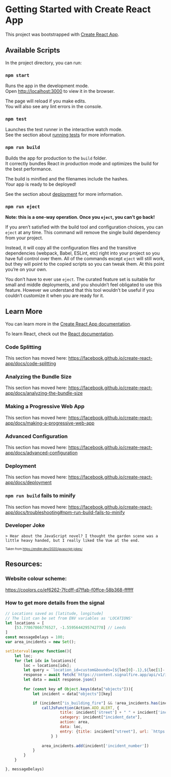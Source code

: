 # Getting Started with Create React App

This project was bootstrapped with [Create React App](https://github.com/facebook/create-react-app).

## Available Scripts

In the project directory, you can run:

### `npm start`

Runs the app in the development mode.\
Open [http://localhost:3000](http://localhost:3000) to view it in the browser.

The page will reload if you make edits.\
You will also see any lint errors in the console.

### `npm test`

Launches the test runner in the interactive watch mode.\
See the section about [running tests](https://facebook.github.io/create-react-app/docs/running-tests) for more information.

### `npm run build`

Builds the app for production to the `build` folder.\
It correctly bundles React in production mode and optimizes the build for the best performance.

The build is minified and the filenames include the hashes.\
Your app is ready to be deployed!

See the section about [deployment](https://facebook.github.io/create-react-app/docs/deployment) for more information.

### `npm run eject`

**Note: this is a one-way operation. Once you `eject`, you can’t go back!**

If you aren’t satisfied with the build tool and configuration choices, you can `eject` at any time. This command will remove the single build dependency from your project.

Instead, it will copy all the configuration files and the transitive dependencies (webpack, Babel, ESLint, etc) right into your project so you have full control over them. All of the commands except `eject` will still work, but they will point to the copied scripts so you can tweak them. At this point you’re on your own.

You don’t have to ever use `eject`. The curated feature set is suitable for small and middle deployments, and you shouldn’t feel obligated to use this feature. However we understand that this tool wouldn’t be useful if you couldn’t customize it when you are ready for it.

## Learn More

You can learn more in the [Create React App documentation](https://facebook.github.io/create-react-app/docs/getting-started).

To learn React, check out the [React documentation](https://reactjs.org/).

### Code Splitting

This section has moved here: https://facebook.github.io/create-react-app/docs/code-splitting

### Analyzing the Bundle Size

This section has moved here: https://facebook.github.io/create-react-app/docs/analyzing-the-bundle-size

### Making a Progressive Web App

This section has moved here: https://facebook.github.io/create-react-app/docs/making-a-progressive-web-app

### Advanced Configuration

This section has moved here: https://facebook.github.io/create-react-app/docs/advanced-configuration

### Deployment

This section has moved here: https://facebook.github.io/create-react-app/docs/deployment

### `npm run build` fails to minify

This section has moved here: https://facebook.github.io/create-react-app/docs/troubleshooting#npm-run-build-fails-to-minify


### Developer Joke
```
> Hear about the JavaScript novel? I thought the garden scene was a little heavy handed, but I really liked the Vue at the end.
```
<sup><sub>Taken from <https://endler.dev/2020/javascript-jokes/></sub></sup>


## Resources:

### Website colour scheme:

https://coolors.co/ef6262-7fcdff-d7ffab-f0ffce-58b368-ffffff

### How to get more details from the signal

```javascript
// Locations saved as [latitude, longitude]
// The list can be set from ENV variables as 'LOCATIONS'
let locations = [
    [53.77867866776527, -1.5595644295742778] // Leeds
]
const messageDelays = 100;
var area_incidents = new Set();

setInterval(async function(){
    let loc;
    for (let idx in locations){
        loc = locations[idx];
        let query = `location_id=custom&bounds=[${loc[0]-.1},${loc[1]-.1},${loc[0]+.1},${loc[1]+.1}]`
        response = await fetch(`https://content.signalfire.app/api/v1/incidents?sig=ios&${query}`);
        let data = await response.json()
        
        for (const key of Object.keys(data["objects"])){
            let incident = data["objects"][key]

            if (incident["is_building_fire"] && !area_incidents.has(incident['incident_number'])) {
                callJsFunction(Action.ADD_ALERT, {  
                        title: incident['street'] + " " + incident['incident_description'], 
                        category: incident["incident_date"], 
                        action: area,
                        data: loc,
                        entry: {title: incident["street"], url: `https://what3words.com/${incident["what3words"]}`}
                    } )
                
                area_incidents.add(incident['incident_number'])
            }    
        }
    }

}, messageDelays)
```